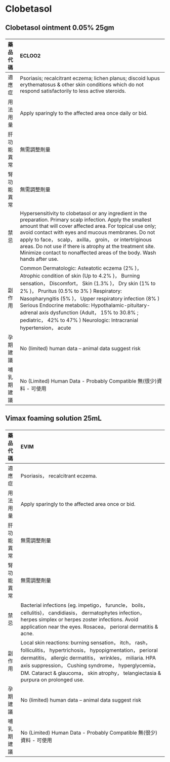 # Clobetasol

## Clobetasol ointment 0.05% 25gm

##### 

| 藥品代碼   | ECLOO2                                                                                                                                                                                                                                                                                                                                                                                                                                     |
|:-----------|:-------------------------------------------------------------------------------------------------------------------------------------------------------------------------------------------------------------------------------------------------------------------------------------------------------------------------------------------------------------------------------------------------------------------------------------------|
| 適應症     | Psoriasis; recalcitrant eczema; lichen planus; discoid lupus erythematosus & other skin conditions which do not respond satisfactorily to less active steroids.                                                                                                                                                                                                                                                                            |
| 用法用量   | Apply sparingly to the affected area once daily or bid.                                                                                                                                                                                                                                                                                                                                                                                    |
| 肝功能異常 | 無需調整劑量                                                                                                                                                                                                                                                                                                                                                                                                                               |
| 腎功能異常 | 無需調整劑量                                                                                                                                                                                                                                                                                                                                                                                                                               |
| 禁忌       | Hypersensitivity to clobetasol or any ingredient in the preparation. Primary scalp infection. Apply the smallest amount that will cover affected area. For topical use only; avoid contact with eyes and mucous membranes. Do not apply to face， scalp， axilla， groin， or intertriginous areas. Do not use if there is atrophy at the treatment site. Minimize contact to nonaffected areas of the body. Wash hands after use.         |
| 副作用     | Common Dermatologic: Asteatotic eczema (2% )， Atrophic condition of skin (Up to 4.2% )， Burning sensation， Discomfort， Skin (1.3% )， Dry skin (1% to 2% )， Pruritus (0.5% to 3% ) Respiratory: Nasopharyngitis (5% )， Upper respiratory infection (8% ) Serious Endocrine metabolic: Hypothalamic-pituitary-adrenal axis dysfunction (Adult， 15% to 30.8% ; pediatric， 42% to 47% ) Neurologic: Intracranial hypertension， acute |
| 孕期建議   | No (limited) human data – animal data suggest risk                                                                                                                                                                                                                                                                                                                                                                                         |
| 哺乳期建議 | No (Limited) Human Data - Probably Compatible 無(很少)資料 - 可使用                                                                                                                                                                                                                                                                                                                                                                        |

## Vimax foaming solution 25mL

##### 

| 藥品代碼   | EVIM                                                                                                                                                                                                                                                                                                                      |
|:-----------|:--------------------------------------------------------------------------------------------------------------------------------------------------------------------------------------------------------------------------------------------------------------------------------------------------------------------------|
| 適應症     | Psoriasis， recalcitrant eczema.                                                                                                                                                                                                                                                                                          |
| 用法用量   | Apply sparingly to the affected area once or bid.                                                                                                                                                                                                                                                                         |
| 肝功能異常 | 無需調整劑量                                                                                                                                                                                                                                                                                                              |
| 腎功能異常 | 無需調整劑量                                                                                                                                                                                                                                                                                                              |
| 禁忌       | Bacterial infections (eg. impetigo， furuncle， boils， cellulitis)， candidiasis， dermatophytes infection， herpes simplex or herpes zoster infections. Avoid application near the eyes. Rosacea， perioral dermatitis & acne.                                                                                          |
| 副作用     | Local skin reactions: burning sensation， itch， rash， folliculitis， hypertrichosis， hypopigmentation， perioral dermatitis， allergic dermatitis， wrinkles， miliaria. HPA axis suppression， Cushing syndrome， hyperglycemia， DM. Cataract & glaucoma， skin atrophy， telangiectasia & purpura on prolonged use. |
| 孕期建議   | No (limited) human data – animal data suggest risk                                                                                                                                                                                                                                                                        |
| 哺乳期建議 | No (Limited) Human Data - Probably Compatible 無(很少)資料 - 可使用                                                                                                                                                                                                                                                       |

